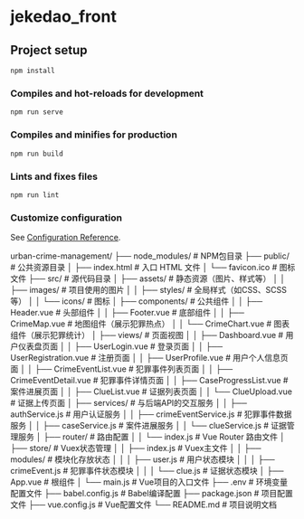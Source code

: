 # jekedao_front

## Project setup

```
npm install
```

### Compiles and hot-reloads for development

```
npm run serve
```

### Compiles and minifies for production

```
npm run build
```

### Lints and fixes files

```
npm run lint
```

### Customize configuration

See [Configuration Reference](https://cli.vuejs.org/config/).

urban-crime-management/
├── node_modules/                # NPM包目录
├── public/                      # 公共资源目录
│   ├── index.html               # 入口 HTML 文件
│   └── favicon.ico              # 图标文件
├── src/                         # 源代码目录
│   ├── assets/                  # 静态资源（图片、样式等）
│   │   ├── images/              # 项目使用的图片
│   │   ├── styles/              # 全局样式（如CSS、SCSS等）
│   │   └── icons/               # 图标
│   ├── components/              # 公共组件
│   │   ├── Header.vue           # 头部组件
│   │   ├── Footer.vue           # 底部组件
│   │   ├── CrimeMap.vue         # 地图组件（展示犯罪热点）
│   │   └── CrimeChart.vue       # 图表组件（展示犯罪统计）
│   ├── views/                   # 页面视图
│   │   ├── Dashboard.vue        # 用户仪表盘页面
│   │   ├── UserLogin.vue        # 登录页面
│   │   ├── UserRegistration.vue # 注册页面
│   │   ├── UserProfile.vue      # 用户个人信息页面
│   │   ├── CrimeEventList.vue   # 犯罪事件列表页面
│   │   ├── CrimeEventDetail.vue # 犯罪事件详情页面
│   │   ├── CaseProgressList.vue # 案件进展页面
│   │   ├── ClueList.vue     # 证据列表页面
│   │   └── ClueUpload.vue   # 证据上传页面
│   ├── services/                # 与后端API的交互服务
│   │   ├── authService.js       # 用户认证服务
│   │   ├── crimeEventService.js # 犯罪事件数据服务
│   │   ├── caseService.js       # 案件进展服务
│   │   └── clueService.js   # 证据管理服务
│   ├── router/                  # 路由配置
│   │   └── index.js             # Vue Router 路由文件
│   ├── store/                   # Vuex状态管理
│   │   ├── index.js             # Vuex主文件
│   │   ├── modules/             # 模块化存放状态
│   │   │   ├── user.js          # 用户状态模块
│   │   │   ├── crimeEvent.js    # 犯罪事件状态模块
│   │   │   └── clue.js      # 证据状态模块
│   ├── App.vue                  # 根组件
│   └── main.js                  # Vue项目的入口文件
├── .env                         # 环境变量配置文件
├── babel.config.js              # Babel编译配置
├── package.json                 # 项目配置文件
├── vue.config.js                # Vue配置文件
└── README.md                    # 项目说明文档
